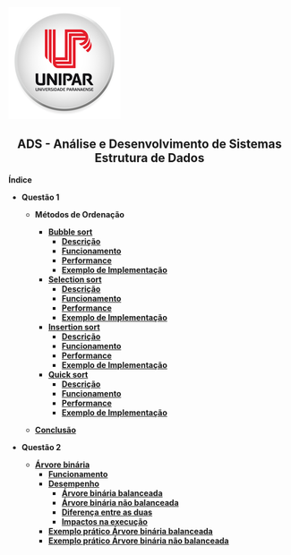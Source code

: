 ![Alt text ](/img/unipar.png "teste") 
<div align='center'><b><h2>ADS - Análise e Desenvolvimento de Sistemas
<b><br>Estrutura de Dados</h2></div>







**Índice**

 - Questão 1

    - Métodos de Ordenação
	    - [Bubble sort](https://github.com/MatheusFuzi/EstruturadeDados2AARE/blob/master/Ordering%20Methods/Bubble%20Sort.md)
		    - [Descrição]()
		    - [Funcionamento]()
		    - [Performance]()
		    - [Exemplo de Implementação]()
	    - [Selection sort]()
		    - [Descrição]()
		    - [Funcionamento]()
		    - [Performance]()
		    - [Exemplo de Implementação]()
	    - [Insertion sort]()
		    - [Descrição]()
		    - [Funcionamento]()
		    - [Performance]()
		    - [Exemplo de Implementação]()
	    - [Quick sort]()
		    - [Descrição]()
		    - [Funcionamento]()
		    - [Performance]()
		    - [Exemplo de Implementação]()

	 - [Conclusão]()
		 
- Questão 2

	 - [Árvore binária]()
		 - [Funcionamento]()
		 - [Desempenho ]()
			 - [Árvore binária balanceada]()
			 - [Árvore binária não balanceada]()
			 - [Diferença entre as duas]()
			 - [Impactos na execução]()
		- [Exemplo prático Árvore binária balanceada]()
		- [Exemplo prático Árvore binária não balanceada]()


		  

	  

<!--stackedit_data:
eyJoaXN0b3J5IjpbMjExNDc2ODg4MywxMTg4NTA4NzU5LC0xMT
I4MTI2NjE1LDE0MzIzNzU0NTgsMTY3MzExNzQ3MiwtNjM1MDg4
MDQ0LDE2MTkwODMzODIsMTQ4MjU1MTExNSwxMTY4MTE2NTIsOT
k5MjU4NjU1LC0zMzI0NTUzNjNdfQ==
-->